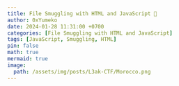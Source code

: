 ```yaml
---
title: File Smuggling with HTML and JavaScript 🦟
author: 0xYumeko
date: 2024-01-28 11:31:00 +0700
categories: [File Smuggling with HTML and JavaScript]
tags: [JavaScript, Smuggling, HTML]
pin: false
math: true
mermaid: true
image:
  path: /assets/img/posts/L3ak-CTF/Morocco.png
---
```


